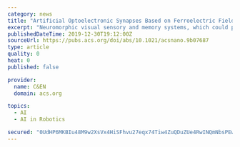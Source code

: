 ```yaml
---
category: news
title: "Artificial Optoelectronic Synapses Based on Ferroelectric Field-Effect Enabled 2D Transition Metal Dichalcogenide Memristive Transistors"
excerpt: "Neuromorphic visual sensory and memory systems, which could perceive, process and memorize optical information, represent core technology for artificial intelligence and robotics with autonomous navigation. An optoelectronic synapse with an elegant integration of biometric optical sensing and synaptic learning functions can be a fundamental ..."
publishedDateTime: 2019-12-30T19:12:00Z
sourceUrl: https://pubs.acs.org/doi/abs/10.1021/acsnano.9b07687
type: article
quality: 0
heat: 0
published: false

provider:
  name: C&EN
  domain: acs.org

topics:
  - AI
  - AI in Robotics

secured: "0UdHP6MKBIu48M9w2XsVx4HiSFhvu27eqx74Tiw4ZuQDuZUe4RwINQmNbsPEwPZACh6dTbFRrN1J1iaXWiVqC/qVHaTkYJ5VRAG/4l7sa0l4/rRkFlcLPxkLFRcJ4EPJpl7ct2OMIXX7HqCFw9/Cci0effww4hvH+UQ+1pTzC07zvhXv3pIznebI5nRYAiCZk8JX81BKSPAzSZX/sVXFSGNYaTu1Nng12anlNe2FdzlgyO73j/VSTbr9dct9v1WxdY6tDFXHvvuKwYMvSYQqkQ==;AK6bIiKUQTQWRB0wCdAqbQ=="
---
```


